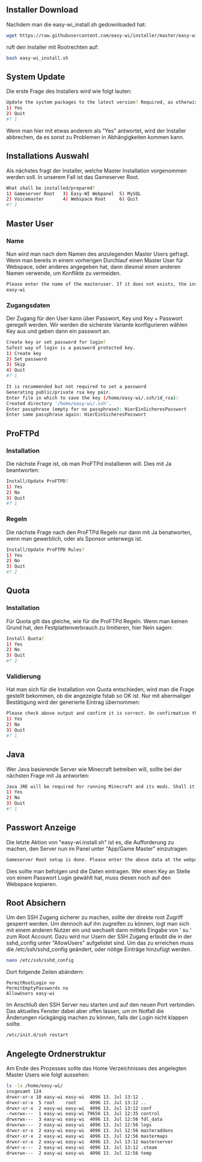 ## Installer Download
Nachdem man die easy-wi_install.sh gedownloaded hat:
```sh
wget https://raw.githubusercontent.com/easy-wi/installer/master/easy-wi_install.sh
```
ruft den Installer mit Rootrechten auf:
```sh
bash easy-wi_install.sh
```
## System Update
Die erste Frage des Installers wird wie folgt lauten:
```sh
Update the system packages to the latest version? Required, as otherwise dependencies might brake!
1) Yes
2) Quit
#? 1
```
Wenn man hier mit etwas anderem als "Yes" antwortet, wird der Installer abbrechen, da es sonst zu Problemen in Abhängigkeiten kommen kann.

## Installations Auswahl
Als nächstes fragt der Installer, welche Master Installation vorgenommen werden soll. In unserem Fall ist das Gameserver Root.
```sh
What shall be installed/prepared?
1) Gameserver Root   3) Easy-WI Webpanel  5) MySQL
2) Voicemaster       4) Webspace Root     6) Quit
#? 1
```

## Master User
### Name
Nun wird man nach dem Namen des anzulegenden Master Users gefragt. Wenn man bereits in einem vorherigen Durchlauf einen Master User für Webspace, oder anderes angegeben hat, dann diesmal einen anderen Namen verwende, um Konflikte zu vermeiden.
```sh
Please enter the name of the masteruser. If it does not exists, the installer will create it.
easy-wi
```

### Zugangsdaten
Der Zugang für den User kann über Passwort, Key und Key + Passwort geregelt werden. Wir werden die sicherste Variante konfigurieren wählen Key aus und geben dann ein passwort an.
```sh
Create key or set password for login?
Safest way of login is a password protected key.
1) Create key
2) Set password
3) Skip
4) Quit
#? 1

It is recommended but not required to set a password
Generating public/private rsa key pair.
Enter file in which to save the key (/home/easy-wi/.ssh/id_rsa):
Created directory '/home/easy-wi/.ssh'.
Enter passphrase (empty for no passphrase): HierEinSicheresPasswort
Enter same passphrase again: HierEinSicheresPasswort
```

## ProFTPd
### Installation
Die nächste Frage ist, ob man ProFTPd installieren will. Dies mit Ja beantworten:
```sh
Install/Update ProFTPD?
1) Yes
2) No
3) Quit
#? 1
```

### Regeln
Die nächste Frage nach den ProFTPd Regeln nur dann mit Ja benatworten, wenn man gewerblich, oder als Sponsor unterwegs ist.
```sh
Install/Update ProFTPD Rules?
1) Yes
2) No
3) Quit
#? 2
```

## Quota
### Installation
Für Quota gilt das gleiche, wie für die ProFTPd Regeln. Wenn man keinen Grund hat, den Festplattenverbrauch zu limitieren, hier Nein sagen:
```sh
Install Quota?
1) Yes
2) No
3) Quit
#? 2
```

### Validierung
Hat man sich für die Installation von Quota entschieden, wird man die Frage gestellt bekommen, ob die angezeigte fstab so OK ist. Nur mit abermaliger Bestätigung wird der generierte Eintrag übernommen:
```sh
Please check above output and confirm it is correct. On confirmation the current /etc/fstab will be replaced in order to activate Quotas!
1) Yes
2) No
3) Quit
#? 1
```

## Java
Wer Java basierende Server wie Minecraft betreiben will, sollte bei der nächsten Frage mit Ja antworten:
```sh
Java JRE will be required for running Minecraft and its mods. Shall it be installed?
1) Yes
2) No
3) Quit
#? 1
```

## Passwort Anzeige
Die letzte Aktion von "easy-wi.install.sh" ist es, die Aufforderung zu machen, den Server nun im Panel unter "App/Game Master" einzutragen:
```sh
Gameserver Root setup is done. Please enter the above data at the webpanel at "App/Game Master > Overview > Add".
```

Dies sollte man befolgen und die Daten eintragen. Wer einen Key an Stelle von einem Passwort Login gewählt hat, muss diesen noch auf den Webspace kopieren.
    
## Root Absichern
Um den SSH Zugang sicherer zu machen, sollte der direkte root Zugriff gesperrt werden. Um dennoch auf ihn zugreifen zu können, logt man sich mit einem anderen Nutzer ein und wechselt dann mittels Eingabe von ' su ' zum Root Account. Dazu wird nur Usern der SSH Zugang erlaubt die in der sshd_config unter "AllowUsers" aufgelistet sind. Um das zu erreichen muss die /etc/ssh/sshd_config geändert, oder nötige Einträge hinzufügt werden.
```sh
nano /etc/ssh/sshd_config
```

Dort folgende Zeilen abändern:
```
PermitRootLogin no
PermitEmptyPasswords no
AllowUsers easy-wi
```

Im Anschluß den SSH Server neu starten und auf den neuen Port verbinden. Das aktuelles Fenster dabei aber offen lassen, um im Notfall die Änderungen rückgängig machen zu können, falls der Login nicht klappen sollte.
```sh
/etc/init.d/ssh restart
```

## Angelegte Ordnerstruktur
Am Ende des Prozesses sollte das Home Verzeichnisses des angelegten Master Users wie folgt aussehen:
```sh
ls -la /home/easy-wi/
insgesamt 124
drwxr-xr-x 10 easy-wi easy-wi  4096 13. Jul 13:12 .
drwxr-xr-x  5 root    root     4096 13. Jul 13:12 ..
drwxr-xr-x  2 easy-wi easy-wi  4096 13. Jul 13:12 conf
-rwxrwx---  1 easy-wi easy-wi 79656 13. Jul 12:35 control
drwxrwx---  3 easy-wi easy-wi  4096 13. Jul 12:56 fdl_data
drwxrwx---  2 easy-wi easy-wi  4096 13. Jul 12:56 logs
drwxr-xr-x  2 easy-wi easy-wi  4096 13. Jul 12:56 masteraddons
drwxr-xr-x  2 easy-wi easy-wi  4096 13. Jul 12:56 mastermaps
drwxr-xr-x  2 easy-wi easy-wi  4096 13. Jul 13:12 masterserver
drwxr-x---  2 easy-wi easy-wi  4096 13. Jul 13:12 .steam
drwxrwx---  2 easy-wi easy-wi  4096 13. Jul 12:56 temp
```